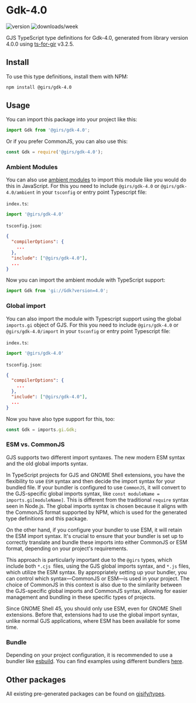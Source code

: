 
# Gdk-4.0

![version](https://img.shields.io/npm/v/@girs/gdk-4.0)
![downloads/week](https://img.shields.io/npm/dw/@girs/gdk-4.0)


GJS TypeScript type definitions for Gdk-4.0, generated from library version 4.0.0 using [ts-for-gir](https://github.com/gjsify/ts-for-gir) v3.2.5.


## Install

To use this type definitions, install them with NPM:
```bash
npm install @girs/gdk-4.0
```

## Usage

You can import this package into your project like this:
```ts
import Gdk from '@girs/gdk-4.0';
```

Or if you prefer CommonJS, you can also use this:
```ts
const Gdk = require('@girs/gdk-4.0');
```

### Ambient Modules

You can also use [ambient modules](https://github.com/gjsify/ts-for-gir/tree/main/packages/cli#ambient-modules) to import this module like you would do this in JavaScript.
For this you need to include `@girs/gdk-4.0` or `@girs/gdk-4.0/ambient` in your `tsconfig` or entry point Typescript file:

`index.ts`:
```ts
import '@girs/gdk-4.0'
```

`tsconfig.json`:
```json
{
  "compilerOptions": {
    ...
  },
  "include": ["@girs/gdk-4.0"],
  ...
}
```

Now you can import the ambient module with TypeScript support: 

```ts
import Gdk from 'gi://Gdk?version=4.0';
```

### Global import

You can also import the module with Typescript support using the global `imports.gi` object of GJS.
For this you need to include `@girs/gdk-4.0` or `@girs/gdk-4.0/import` in your `tsconfig` or entry point Typescript file:

`index.ts`:
```ts
import '@girs/gdk-4.0'
```

`tsconfig.json`:
```json
{
  "compilerOptions": {
    ...
  },
  "include": ["@girs/gdk-4.0"],
  ...
}
```

Now you have also type support for this, too:

```ts
const Gdk = imports.gi.Gdk;
```


### ESM vs. CommonJS

GJS supports two different import syntaxes. The new modern ESM syntax and the old global imports syntax.

In TypeScript projects for GJS and GNOME Shell extensions, you have the flexibility to use `ESM` syntax and then decide the import syntax for your bundled file. If your bundler is configured to use `CommonJS`, it will convert to the GJS-specific global imports syntax, like `const moduleName = imports.gi[moduleName]`. This is different from the traditional `require` syntax seen in Node.js. The global imports syntax is chosen because it aligns with the CommonJS format supported by NPM, which is used for the generated type definitions and this package.

On the other hand, if you configure your bundler to use ESM, it will retain the ESM import syntax. It's crucial to ensure that your bundler is set up to correctly translate and bundle these imports into either CommonJS or ESM format, depending on your project's requirements.

This approach is particularly important due to the `@girs` types, which include both `*.cjs `files, using the GJS global imports syntax, and `*.js` files, which utilize the ESM syntax. By appropriately setting up your bundler, you can control which syntax—CommonJS or ESM—is used in your project. The choice of CommonJS in this context is also due to the similarity between the GJS-specific global imports and CommonJS syntax, allowing for easier management and bundling in these specific types of projects.

Since GNOME Shell 45, you should only use ESM, even for GNOME Shell extensions. Before that, extensions had to use the global import syntax, unlike normal GJS applications, where ESM has been available for some time.

### Bundle

Depending on your project configuration, it is recommended to use a bundler like [esbuild](https://esbuild.github.io/). You can find examples using different bundlers [here](https://github.com/gjsify/ts-for-gir/tree/main/examples).

## Other packages

All existing pre-generated packages can be found on [gjsify/types](https://github.com/gjsify/types).

